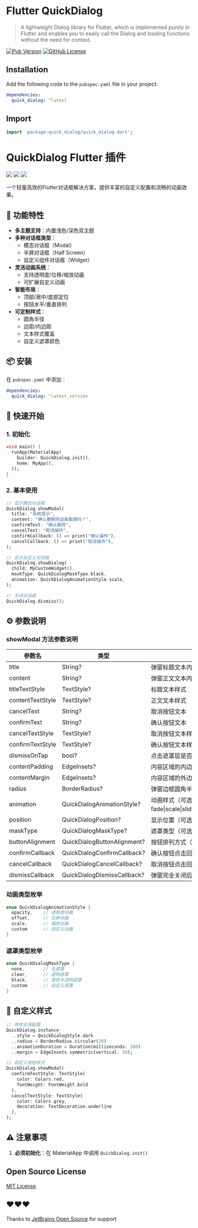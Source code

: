 # Flutter QuickDialog
> A lightweight Dialog library for Flutter, which is implemented purely in Flutter and enables you to easily call the Dialog and loading functions without the need for context. 


[![Pub Version](https://img.shields.io/pub/v/flutter_quick_dialog)](https://pub.dev/packages/flutter_quick_dialog)
[![GitHub License](https://img.shields.io/github/license/srcker/flutter_quick_dialog)](https://github.com/srcker/flutter_quick_dialog)


## Installation

Add the following code to the `pubspec.yaml` file in your project:

```yaml
dependencies:
  quick_dialog: ^latest
```

## Import

```dart
import 'package:quick_dialog/quick_dialog.dart';
```



# QuickDialog Flutter 插件

![](https://img.shields.io/badge/Flutter-3.19.5-blue) ![](https://img.shields.io/badge/Dart-3.3.0-blue) ![](https://img.shields.io/badge/license-MIT-green)

一个轻量高效的Flutter对话框解决方案，提供丰富的自定义配置和流畅的动画效果。

## 🌟 功能特性

- **多主题支持**：内置浅色/深色双主题
- **多种对话框类型**：
  - 模态对话框（Modal）
  - 半屏对话框（Half Screen）
  - 自定义组件对话框（Widget）
- **灵活动画系统**：
  - 支持透明度/位移/缩放动画
  - 可扩展自定义动画
- **智能布局**：
  - 顶部/居中/底部定位
  - 按钮水平/垂直排列
- **可定制样式**：
  - 圆角半径
  - 边距/内边距
  - 文本样式覆盖
  - 自定义遮罩颜色

## 📦 安装

在 `pubspec.yaml` 中添加：

```yaml
dependencies:
  quick_dialog: ^latest_version
```

## 🚀 快速开始

### 1. 初始化

```dart
void main() {
  runApp(MaterialApp(
    builder: QuickDialog.init(),
    home: MyApp(),
  ));
}
```

### 2. 基本使用

```dart
// 显示模态对话框
QuickDialog.showModal(
  title: "系统提示",
  content: "确认要删除这条数据吗？",
  confirmText: "确认删除",
  cancelText: "取消操作",
  confirmCallback: () => print("确认操作"),
  cancelCallback: () => print("取消操作"),
);

// 显示自定义对话框
QuickDialog.showDialog(
  child: MyCustomWidget(),
  maskType: QuickDialogMaskType.black,
  animation: QuickDialogAnimationStyle.scale,
);

// 关闭对话框
QuickDialog.dismiss();
```

## ⚙️ 参数说明


### showModal 方法参数说明

| 参数名              | 类型                                  | 说明                                                                 |
|---------------------|-------------------------------------|--------------------------------------------------------------------|
| title               | String?                             | 弹窗标题文本内容                                                     |
| content             | String?                             | 弹窗正文文本内容                                                     |
| titleTextStyle      | TextStyle?                          | 标题文本样式                                                         |
| contentTextStyle    | TextStyle?                          | 正文文本样式                                                         |
| cancelText          | String?                             | 取消按钮文本                                                         |
| confirmText         | String?                             | 确认按钮文本                                                         |
| cancelTextStyle     | TextStyle?                          | 取消按钮文本样式                                                     |
| confirmTextStyle    | TextStyle?                          | 确认按钮文本样式                                                     |
| dismissOnTap        | bool?                               | 点击遮罩层是否关闭弹窗                                               |
| contentPadding      | EdgeInsets?                         | 内容区域的内边距                                                     |
| contentMargin       | EdgeInsets?                         | 内容区域的外边距                                                     |
| radius              | BorderRadius?                       | 弹窗边框圆角半径                                                     |
| animation           | QuickDialogAnimationStyle?          | 动画样式（可选：fade\|scale\|slideUp\|slideDown\|slideLeft\|slideRight）|
| position            | QuickDialogPosition?                | 显示位置（可选：top\|center\|bottom）                                |
| maskType            | QuickDialogMaskType?                | 遮罩类型（可选：transparent\|translucent）                           |
| buttonAlignment     | QuickDialogButtonAlignment?         | 按钮排列方式（可选：left\|right\|spaceBetween）                      |
| confirmCallback     | QuickDialogConfirmCallback?         | 确认按钮点击回调（返回bool控制是否关闭弹窗）                         |
| cancelCallback      | QuickDialogCancelCallback?          | 取消按钮点击回调（返回bool控制是否关闭弹窗）                         |
| dismissCallback     | QuickDialogDismissCallback?         | 弹窗完全关闭后的回调                                                 |


### 动画类型枚举

```dart
enum QuickDialogAnimationStyle {
  opacity,    // 透明度动画
  offset,     // 位移动画
  scale,      // 缩放动画
  custom      // 自定义动画
}
```

### 遮罩类型枚举

```dart
enum QuickDialogMaskType {
  none,       // 无遮罩
  clear,      // 透明遮罩
  black,      // 黑色半透明遮罩
  custom      // 自定义遮罩
}
```

## 🎨 自定义样式

```dart
// 修改全局配置
QuickDialog.instance
  ..style = QuickDialogStyle.dark
  ..radius = BorderRadius.circular(20)
  ..animationDuration = Duration(milliseconds: 300)
  ..margin = EdgeInsets.symmetric(vertical: 50);

// 自定义按钮样式
QuickDialog.showModal(
  confirmTextStyle: TextStyle(
    color: Colors.red,
    fontWeight: FontWeight.bold
  ),
  cancelTextStyle: TextStyle(
    color: Colors.grey,
    decoration: TextDecoration.underline
  ),
);
```

## ⚠️ 注意事项

1. **必须初始化**：在 MaterialApp 中调用 `QuickDialog.init()`


## Open Source License

[MIT License](./LICENSE)

## ❤️❤️❤️


Thanks to [JetBrains Open Source](https://www.jetbrains.com/community/opensource/#support) for support
